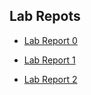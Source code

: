 ## Lab Repots

* [Lab Report 0](lab-report-1-week-0.html)

* [Lab Report 1](week1_lab1.html)

* [Lab Report 2](week4_lab3.html)